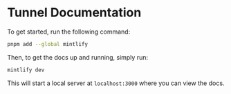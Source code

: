 # Tunnel Documentation

To get started, run the following command:

```bash
pnpm add --global mintlify
```

Then, to get the docs up and running, simply run:

```bash
mintlify dev
```

This will start a local server at `localhost:3000` where you can view the docs.